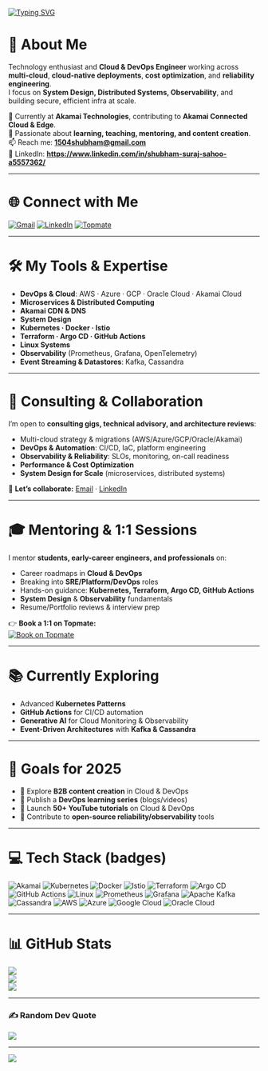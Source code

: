 [![Typing SVG](https://readme-typing-svg.demolab.com?font=Fira+Code&pause=1000&color=F73DE3&width=600&lines=Welcome+to+Shubham+Sahoo's+Profile+!;Cloud+%26+DevOps+%7C+Reliability+%7C+Observability;Happy+Coding+!+)](https://git.io/typing-svg)

# 💫 About Me
Technology enthusiast and **Cloud & DevOps Engineer** working across **multi-cloud**, **cloud-native deployments**, **cost optimization**, and **reliability engineering**.  
I focus on **System Design, Distributed Systems, Observability**, and building secure, efficient infra at scale.  

🔭 Currently at **Akamai Technologies**, contributing to **Akamai Connected Cloud & Edge**.  
🌱 Passionate about **learning, teaching, mentoring, and content creation**.  
📫 Reach me: **1504shubham@gmail.com**  
🔗 LinkedIn: **https://www.linkedin.com/in/shubham-suraj-sahoo-a5557362/**

---

# 🌐 Connect with Me
[![Gmail](https://img.shields.io/badge/Gmail-D14836?logo=gmail&logoColor=white)](mailto:1504shubham@gmail.com)
[![LinkedIn](https://img.shields.io/badge/LinkedIn-0077B5?logo=linkedin&logoColor=white)](https://www.linkedin.com/in/shubham-suraj-sahoo-a5557362/)
[![Topmate](https://img.shields.io/badge/Topmate-Book%20a%20Session-111111?logo=united-airlines&logoColor=white)](https://topmate.io/shubham_suraj_sahoo)

---

# 🛠️ My Tools & Expertise
- **DevOps & Cloud**: AWS · Azure · GCP · Oracle Cloud · Akamai Cloud  
- **Microservices & Distributed Computing**  
- **Akamai CDN & DNS**  
- **System Design**  
- **Kubernetes · Docker · Istio**  
- **Terraform · Argo CD · GitHub Actions**  
- **Linux Systems**  
- **Observability** (Prometheus, Grafana, OpenTelemetry)  
- **Event Streaming & Datastores**: Kafka, Cassandra  

---

# 💼 Consulting & Collaboration
I’m open to **consulting gigs, technical advisory, and architecture reviews**:
- Multi-cloud strategy & migrations (AWS/Azure/GCP/Oracle/Akamai)
- **DevOps & Automation**: CI/CD, IaC, platform engineering
- **Observability & Reliability**: SLOs, monitoring, on-call readiness
- **Performance & Cost Optimization**
- **System Design for Scale** (microservices, distributed systems)

📩 **Let’s collaborate:** [Email](mailto:1504shubham@gmail.com) · [LinkedIn](https://www.linkedin.com/in/shubham-suraj-sahoo-a5557362/)

---

# 🎓 Mentoring & 1:1 Sessions
I mentor **students, early-career engineers, and professionals** on:
- Career roadmaps in **Cloud & DevOps**
- Breaking into **SRE/Platform/DevOps** roles
- Hands-on guidance: **Kubernetes, Terraform, Argo CD, GitHub Actions**
- **System Design** & **Observability** fundamentals
- Resume/Portfolio reviews & interview prep

👉 **Book a 1:1 on Topmate:**  
[![Book on Topmate](https://img.shields.io/badge/Book%20a%20Mentoring%20Session-Topmate-4B6FFF?logo=googlemeet&logoColor=white)](https://topmate.io/shubham_suraj_sahoo)

---

# 📚 Currently Exploring
- Advanced **Kubernetes Patterns**  
- **GitHub Actions** for CI/CD automation  
- **Generative AI** for Cloud Monitoring & Observability  
- **Event-Driven Architectures** with **Kafka & Cassandra**

---

# 🎯 Goals for 2025
- 🚀 Explore **B2B content creation** in Cloud & DevOps  
- 📖 Publish a **DevOps learning series** (blogs/videos)  
- 🎥 Launch **50+ YouTube tutorials** on Cloud & DevOps  
- 🤝 Contribute to **open-source reliability/observability** tools  

---

# 💻 Tech Stack (badges)
![Akamai](https://img.shields.io/badge/Akamai%20Cloud-0B75A8?style=for-the-badge&logo=icloud&logoColor=white)
![Kubernetes](https://img.shields.io/badge/kubernetes-326ce5?style=for-the-badge&logo=kubernetes&logoColor=white)
![Docker](https://img.shields.io/badge/docker-0db7ed?style=for-the-badge&logo=docker&logoColor=white)
![Istio](https://img.shields.io/badge/Istio-466BB0?style=for-the-badge&logo=istio&logoColor=white)
![Terraform](https://img.shields.io/badge/terraform-5835CC?style=for-the-badge&logo=terraform&logoColor=white)
![Argo CD](https://img.shields.io/badge/Argo%20CD-EF7B4D?style=for-the-badge&logo=argo&logoColor=white)
![GitHub Actions](https://img.shields.io/badge/GitHub%20Actions-2088FF?style=for-the-badge&logo=github-actions&logoColor=white)
![Linux](https://img.shields.io/badge/Linux-FCC624?style=for-the-badge&logo=linux&logoColor=black)
![Prometheus](https://img.shields.io/badge/Prometheus-E6522C?style=for-the-badge&logo=prometheus&logoColor=white)
![Grafana](https://img.shields.io/badge/Grafana-F46800?style=for-the-badge&logo=grafana&logoColor=white)
![Apache Kafka](https://img.shields.io/badge/Kafka-231F20?style=for-the-badge&logo=apache-kafka&logoColor=white)
![Cassandra](https://img.shields.io/badge/Cassandra-1287B1?style=for-the-badge&logo=apache-cassandra&logoColor=white)
![AWS](https://img.shields.io/badge/AWS-%23FF9900.svg?style=for-the-badge&logo=amazon-aws&logoColor=white)
![Azure](https://img.shields.io/badge/Azure-%230072C6.svg?style=for-the-badge&logo=microsoftazure&logoColor=white)
![Google Cloud](https://img.shields.io/badge/Google%20Cloud-4285F4?style=for-the-badge&logo=google-cloud&logoColor=white)
![Oracle Cloud](https://img.shields.io/badge/Oracle%20Cloud-F80000?style=for-the-badge&logo=oracle&logoColor=white)

---

# 📊 GitHub Stats
![](https://github-readme-stats.vercel.app/api?username=yourusername&theme=dark&hide_border=false&include_all_commits=true&count_private=true)<br/>
![](https://github-readme-streak-stats.herokuapp.com/?user=yourusername&theme=dark&hide_border=false)<br/>
![](https://github-readme-stats.vercel.app/api/top-langs/?username=yourusername&theme=dark&hide_border=false&include_all_commits=true&count_private=true&layout=compact)

---

### ✍️ Random Dev Quote
![](https://quotes-github-readme.vercel.app/api?type=horizontal&theme=tokyonight)

---

[![](https://visitcount.itsvg.in/api?id=ShubhamSahoo&label=Profile%20Views&color=0&icon=0&pretty=false)](https://visitcount.itsvg.in)
